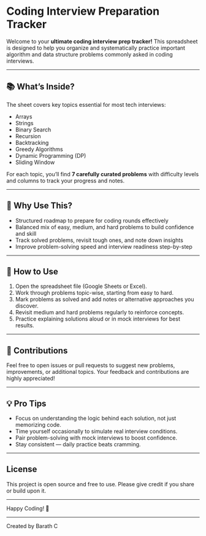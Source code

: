 # Coding Interview Preparation Tracker

Welcome to your **ultimate coding interview prep tracker!** This spreadsheet is designed to help you organize and systematically practice important algorithm and data structure problems commonly asked in coding interviews.

---

## 📚 What’s Inside?

The sheet covers key topics essential for most tech interviews:

- Arrays  
- Strings  
- Binary Search  
- Recursion  
- Backtracking  
- Greedy Algorithms  
- Dynamic Programming (DP)  
- Sliding Window

For each topic, you’ll find **7 carefully curated problems** with difficulty levels and columns to track your progress and notes.

---

## 🎯 Why Use This?

- Structured roadmap to prepare for coding rounds effectively  
- Balanced mix of easy, medium, and hard problems to build confidence and skill  
- Track solved problems, revisit tough ones, and note down insights  
- Improve problem-solving speed and interview readiness step-by-step

---

## 🚀 How to Use

1. Open the spreadsheet file (Google Sheets or Excel).  
2. Work through problems topic-wise, starting from easy to hard.  
3. Mark problems as solved and add notes or alternative approaches you discover.  
4. Revisit medium and hard problems regularly to reinforce concepts.  
5. Practice explaining solutions aloud or in mock interviews for best results.

---

## 🙌 Contributions

Feel free to open issues or pull requests to suggest new problems, improvements, or additional topics. Your feedback and contributions are highly appreciated!

---

## 💡 Pro Tips

- Focus on understanding the logic behind each solution, not just memorizing code.  
- Time yourself occasionally to simulate real interview conditions.  
- Pair problem-solving with mock interviews to boost confidence.  
- Stay consistent — daily practice beats cramming.

---

## License

This project is open source and free to use. Please give credit if you share or build upon it.

---

Happy Coding! 🚀

---

Created by Barath C
